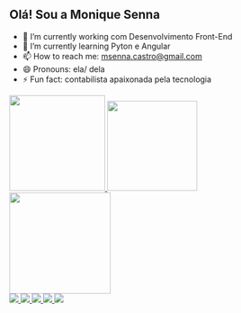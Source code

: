 ## Olá! Sou a Monique Senna

- 🔭 I’m currently working  com Desenvolvimento Front-End
- 🌱 I’m currently learning  Pyton e Angular
- 📫 How to reach me: msenna.castro@gmail.com
- 😄 Pronouns: ela/ dela
- ⚡ Fun fact: contabilista apaixonada pela tecnologia


 <div>
    <a href="https://github.com/MoniqueSenna">
    <img height="170em" src="https://github-readme-stats.vercel.app/api?username=MoniqueSenna&show_icons=true"/>
    <img height="160em" src="https://github-readme-stats.vercel.app/api/top-langs/?username=MoniqueSenna&hide_progress=true"/>
    <img height="180em" src="file:///C:/Users/MONIQUE/github/Portif%C3%B3lio%20github/imagens/download20230303175950.png"/>
    </a>
</div>

<div width: "50px" margin: "100px" display: "inline-block" align: "middle">
            <a href="mailto:msenna.castro@gmail.com"><img src="https://img.shields.io/badge/Gmail-D14836?style=for-the-badge&logo=gmail&logoColor=white"/>
            <a href="https://wa.me/5521986177865"><img src="https://img.shields.io/badge/WhatsApp-25D366?style=for-the-badge&logo=whatsapp&logoColor=white" />
            <a href=""><img src="https://img.shields.io/badge/Telegram-2CA5E0?style=for-the-badge&logo=telegram&logoColor=white" />
            <a href=""><img src="https://img.shields.io/badge/Discord-7289DA?style=for-the-badge&logo=discord&logoColor=white"/>
            <a href="https://www.linkedin.com/in/moniquesenna/"><img src="https://img.shields.io/badge/LinkedIn-0077B5?style=for-the-badge&logo=linkedin&logoColor=white" />
        </div>
        
 


